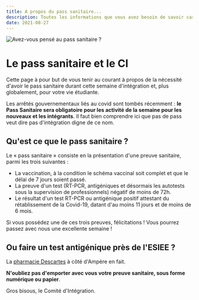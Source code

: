 ```yaml
---
title: A propos du pass sanitaire...
description: Toutes les informations que vous avez besoin de savoir car l'on ne peut pas y couper non plus
date: 2021-08-27
---
```


![Avez-vous pensé au pass sanitaire ?](/img/pass-party.jpg)

# Le pass sanitaire et le CI

Cette page à pour but de vous tenir au courant à propos de la nécessité d'avoir le pass sanitaire durant cette semaine
d'intégration et, plus globalement, pour votre vie étudiante.

Les arrêtés gouvernementaux liés au covid sont tombés récemment : **le Pass Sanitaire sera obligatoire pour les activité de la semaine pour les nouveaux et les intégrants**. Il faut bien comprendre ici que pas de pass veut dire pas d'intégration digne de ce nom.

## Qu'est ce que le pass sanitaire ?

Le « pass sanitaire » consiste en la présentation d'une preuve sanitaire, parmi les trois suivantes :

- La vaccination, à la condition le schéma vaccinal soit complet et que le délai de 7 jours soient passé.
- La preuve d'un test (RT-PCR, antigéniques et désormais les autotests sous la supervision de professionnels) négatif de moins de 72h.
- Le résultat d'un test RT-PCR ou antigénique positif attestant du rétablissement de la Covid-19, datant d'au moins 11 jours et de moins de 6 mois.

Si vous possédez une de ces trois preuves, félicitations ! Vous pourrez passez avec nous une excellente semaine !

## Ou faire un test antigénique près de l'ESIEE ?

La [pharmacie Descartes](https://www.openstreetmap.org/node/2792744296#map=17/48.84321/2.58607) à côté d'Ampère en fait. 

**N'oubliez pas d'emporter avec vous votre preuve sanitaire, sous forme numérique ou papier**.

Gros bisous, le Comité d'Intégration.